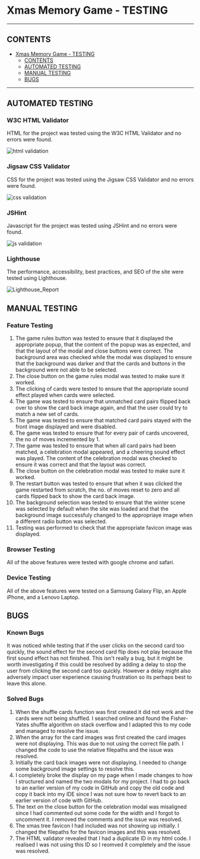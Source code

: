 # Xmas Memory Game - TESTING
---

## CONTENTS

- [Xmas Memory Game - TESTING](#xmas-memory-game---testing)
  - [CONTENTS](#contents)
  - [AUTOMATED TESTING](#automated-testing)
  - [MANUAL TESTING](#manual-testing)
  - [BUGS](#bugs)

---

## AUTOMATED TESTING
### W3C HTML Validator
HTML for the project was tested using the W3C HTML Validator and no errors were found.

![html validation](https://github.com/Jem212Mac/CI_Project_2_Xmas_Memory_Game/assets/89839563/3bf07b83-3689-4c0c-a1c9-f99c59eae0a2)

### Jigsaw CSS Validator
CSS for the project was tested using the Jigsaw CSS Validator and no errors were found.

![css validation](https://github.com/Jem212Mac/CI_Project_2_Xmas_Memory_Game/assets/89839563/b2e84fdd-f94e-45c0-8fc0-08dee0b9dcbb)

### JSHint
Javascript for the project was tested using JSHint and no errors were found.

![js validation](https://github.com/Jem212Mac/CI_Project_2_Xmas_Memory_Game/assets/89839563/1941a28a-289f-454b-b0cd-0b5bb605a9ec)

### Lighthouse
The performance, accessibility, best practices, and SEO of the site were tested using Lighthouse.

![Lighthouse_Report](https://github.com/Jem212Mac/CI_Project_2_Xmas_Memory_Game/assets/89839563/51123828-3b4c-4a33-bfec-9299bc479bf3)


## MANUAL TESTING
### Feature Testing
1. The game rules button was tested to ensure that it displayed the appropriate popup, that the content of the popup was as expected, and that the layout of the modal and close buttons were correct.  The background area was checked while the modal was displayed to ensure that the background was darker and that the cards and buttons in the background were not able to be selected.
2. The close button on the game rules modal was tested to make sure it worked.
3. The clicking of cards were tested to ensure that the appropriate sound effect played when cards were selected.
4. The game was tested to ensure that unmatched card pairs flipped back over to show the card back image again, and that the user could try to match a new set of cards.
5. The game was tested to ensure that matched card pairs stayed with the front image displayed and were disabled.
6. The game was tested to ensure that for every pair of cards uncovered, the no of moves incremented by 1.
7. The game was tested to ensure that when all card pairs had been matched, a celebration modal appeared, and a cheering sound effect was played.  The content of the celebration modal was checked to ensure it was correct and that the layout was correct.
8. The close button on the celebration modal was tested to make sure it worked.
9. The restart button was tested to ensure that when it was clicked the game restarted from scratch, the no. of moves reset to zero and all cards flipped back to show the card back image.
10. The background selection was tested to ensure that the winter scene was selected by default when the site was loaded and that the background image successfuly changed to the appropriaye image when a different radio button was selected.
11. Testing was performed to check that the appropriate favicon image was displayed.

### Browser Testing
All of the above features were tested with google chrome and safari.

### Device Testing
All of the above features were tested on a Samsung Galaxy Flip, an Apple iPhone, and a Lenovo Laptop.

## BUGS
### Known Bugs
It was noticed while testing that if the user clicks on the second card too quickly, the sound effect for the second card flip does not play because the first sound effect has not finished.  This isn't really a bug, but it might be worth investigating if this could be resolved by adding a delay to stop the user from clicking the second card too quickly. However a delay might also adversely impact user experience causing frustration so its perhaps best to leave this alone.

### Solved Bugs
1. When the shuffle cards function was first created it did not work and the cards were not being shuffled.  I searched online and found the Fisher-Yates shuffle algorithm on stack overflow and I adapted this to my code and managed to resolve the issue.
2. When the array for the card images was first created the card images were not displaying.  This was due to not using the correct file path.  I changed the code to use the relative filepaths and the issue was resolved.
3. Initially the card back images were not displaying.  I needed to change some background image settings to resolve this.
4. I completely broke the display on my page when I made changes to how I structured and named the two modals for my project.  I had to go back to an earlier version of my code in GitHub and copy the old code and copy it back into my IDE since I was not sure how to revert back to an earlier version of code with GitHub.
5. The text on the close button for the celebration modal was misaligned since I had commented out some code for the width and I forgot to uncomment it.  I removed the comments and the issue was resolved.
6. The xmas tree favicon I had included was not showing up initially.  I changed the filepaths for the favicon images and this was resolved.
7. The HTML validator revealed that I had a duplicate ID in my html code.  I realised I was not using this ID so I reomved it completely and the issue was resolved.
